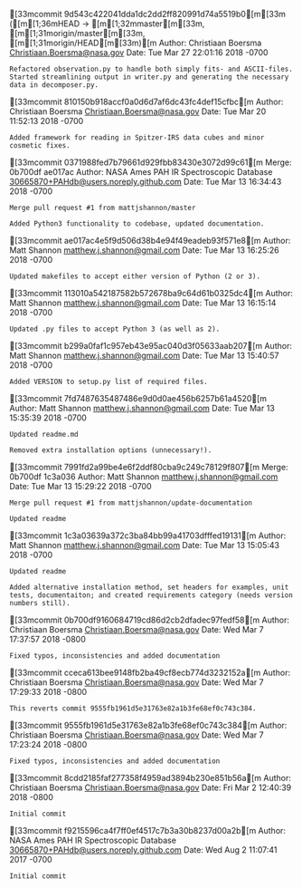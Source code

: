 [33mcommit 9d543c422041dda1dc2dd2ff820991d74a5519b0[m[33m ([m[1;36mHEAD -> [m[1;32mmaster[m[33m, [m[1;31morigin/master[m[33m, [m[1;31morigin/HEAD[m[33m)[m
Author: Christiaan Boersma <Christiaan.Boersma@nasa.gov>
Date:   Tue Mar 27 22:01:16 2018 -0700

    Refactored observation.py to handle both simply fits- and ASCII-files. Started streamlining output in writer.py and generating the necessary data in decomposer.py.

[33mcommit 810150b918accf0a0d6d7af6dc43fc4def15cfbc[m
Author: Christiaan Boersma <Christiaan.Boersma@nasa.gov>
Date:   Tue Mar 20 11:52:13 2018 -0700

    Added framework for reading in Spitzer-IRS data cubes and minor cosmetic fixes.

[33mcommit 0371988fed7b79661d929fbb83430e3072d99c61[m
Merge: 0b700df ae017ac
Author: NASA Ames PAH IR Spectroscopic Database <30665870+PAHdb@users.noreply.github.com>
Date:   Tue Mar 13 16:34:43 2018 -0700

    Merge pull request #1 from mattjshannon/master
    
    Added Python3 functionality to codebase, updated documentation.

[33mcommit ae017ac4e5f9d506d38b4e94f49eadeb93f571e8[m
Author: Matt Shannon <matthew.j.shannon@gmail.com>
Date:   Tue Mar 13 16:25:26 2018 -0700

    Updated makefiles to accept either version of Python (2 or 3).

[33mcommit 113010a542187582b572678ba9c64d61b0325dc4[m
Author: Matt Shannon <matthew.j.shannon@gmail.com>
Date:   Tue Mar 13 16:15:14 2018 -0700

    Updated .py files to accept Python 3 (as well as 2).

[33mcommit b299a0faf1c957eb43e95ac040d3f05633aab207[m
Author: Matt Shannon <matthew.j.shannon@gmail.com>
Date:   Tue Mar 13 15:40:57 2018 -0700

    Added VERSION to setup.py list of required files.

[33mcommit 7fd7487635487486e9d0d0ae456b6257b61a4520[m
Author: Matt Shannon <matthew.j.shannon@gmail.com>
Date:   Tue Mar 13 15:35:39 2018 -0700

    Updated readme.md
    
    Removed extra installation options (unnecessary!).

[33mcommit 7991fd2a99be4e6f2ddf80cba9c249c78129f807[m
Merge: 0b700df 1c3a036
Author: Matt Shannon <matthew.j.shannon@gmail.com>
Date:   Tue Mar 13 15:29:22 2018 -0700

    Merge pull request #1 from mattjshannon/update-documentation
    
    Updated readme

[33mcommit 1c3a03639a372c3ba84bb99a41703dfffed19131[m
Author: Matt Shannon <matthew.j.shannon@gmail.com>
Date:   Tue Mar 13 15:05:43 2018 -0700

    Updated readme
    
    Added alternative installation method, set headers for examples, unit tests, documentaiton; and created requirements category (needs version numbers still).

[33mcommit 0b700df9160684719cd86d2cb2dfadec97fedf58[m
Author: Christiaan Boersma <Christiaan.Boersma@nasa.gov>
Date:   Wed Mar 7 17:37:57 2018 -0800

    Fixed typos, inconsistencies and added documentation

[33mcommit cceca613bee9148fb2ba49cf8ecb774d3232152a[m
Author: Christiaan Boersma <Christiaan.Boersma@nasa.gov>
Date:   Wed Mar 7 17:29:33 2018 -0800

    This reverts commit 9555fb1961d5e31763e82a1b3fe68ef0c743c384.

[33mcommit 9555fb1961d5e31763e82a1b3fe68ef0c743c384[m
Author: Christiaan Boersma <Christiaan.Boersma@nasa.gov>
Date:   Wed Mar 7 17:23:24 2018 -0800

    Fixed typos, inconsistencies and added documentation

[33mcommit 8cdd2185faf277358f4959ad3894b230e851b56a[m
Author: Christiaan Boersma <Christiaan.Boersma@nasa.gov>
Date:   Fri Mar 2 12:40:39 2018 -0800

    Initial commit

[33mcommit f9215596ca4f7ff0ef4517c7b3a30b8237d00a2b[m
Author: NASA Ames PAH IR Spectroscopic Database <30665870+PAHdb@users.noreply.github.com>
Date:   Wed Aug 2 11:07:41 2017 -0700

    Initial commit
